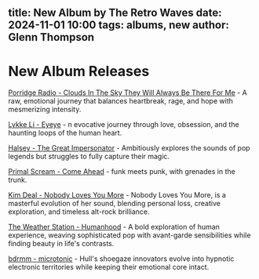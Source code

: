 title: New Album by The Retro Waves
date: 2024-11-01 10:00
tags: albums, new
author: Glenn Thompson
---

# New Album Releases

[Porridge Radio - Clouds In The Sky They Will Always Be There For Me](porridgeradio.html) - A raw, emotional journey that balances heartbreak, rage, and hope with mesmerizing intensity.

[Lykke Li - Eyeye](lykkeeye.html) - n evocative journey through love, obsession, and the haunting loops of the human heart.

[Halsey - The Great Impersonator](halseyimp.html) - Ambitiously explores the sounds of pop legends but struggles to fully capture their magic.

[Primal Scream - Come Ahead](primalhead.html) - funk meets punk, with grenades in the trunk.

[Kim Deal - Nobody Loves You More](dealmore.html) - Nobody Loves You More, is a masterful evolution of her sound, blending personal loss, creative exploration, and timeless alt-rock brilliance.

[The Weather Station - Humanhood](weatherstation.html) - A bold exploration of human experience, weaving sophisticated pop with avant-garde sensibilities while finding beauty in life's contrasts.

[bdrmm - microtonic](bdrmm-microtonic.html) - Hull's shoegaze innovators evolve into hypnotic electronic territories while keeping their emotional core intact.
